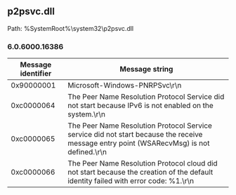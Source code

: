 ## p2psvc.dll

Path: %SystemRoot%\system32\p2psvc.dll

### 6.0.6000.16386

Message identifier | Message string
--- | ---
0x90000001 | Microsoft-Windows-PNRPSvc\r\n
0xc0000064 | The Peer Name Resolution Protocol Service did not start because IPv6 is not enabled on the system.\r\n
0xc0000065 | The Peer Name Resolution Protocol Service service did not start because the receive message entry point (WSARecvMsg) is not defined.\r\n
0xc0000066 | The Peer Name Resolution Protocol cloud did not start because the creation of the default identity failed with error code: %1.\r\n
